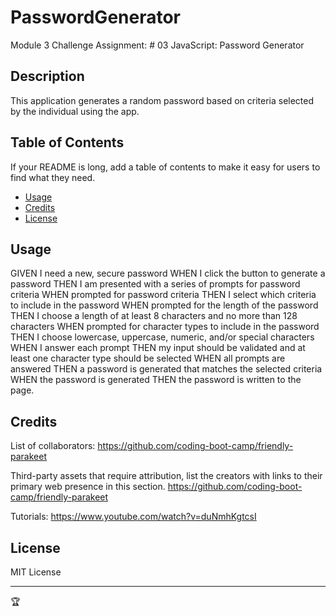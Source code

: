 # PasswordGenerator
 Module 3 Challenge Assignment: # 03 JavaScript: Password Generator

## Description

This application generates a random password based on criteria selected by the individual using the app.



## Table of Contents

If your README is long, add a table of contents to make it easy for users to find what they need.

- [Usage](#usage)
- [Credits](#credits)
- [License](#license)


## Usage

GIVEN I need a new, secure password
WHEN I click the button to generate a password
THEN I am presented with a series of prompts for password criteria
WHEN prompted for password criteria
THEN I select which criteria to include in the password
WHEN prompted for the length of the password
THEN I choose a length of at least 8 characters and no more than 128 characters
WHEN prompted for character types to include in the password
THEN I choose lowercase, uppercase, numeric, and/or special characters
WHEN I answer each prompt
THEN my input should be validated and at least one character type should be selected
WHEN all prompts are answered
THEN a password is generated that matches the selected criteria
WHEN the password is generated
THEN the password is written to the page.

## Credits

List of collaborators:
https://github.com/coding-boot-camp/friendly-parakeet


Third-party assets that require attribution, list the creators with links to their primary web presence in this section.
https://github.com/coding-boot-camp/friendly-parakeet

Tutorials:
https://www.youtube.com/watch?v=duNmhKgtcsI

## License

MIT License

---

🏆 
